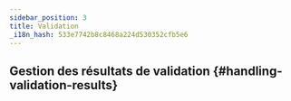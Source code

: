```yaml
---
sidebar_position: 3
title: Validation
_i18n_hash: 533e7742b8c8468a224d530352cfb5e6
---
```

## Gestion des résultats de validation {#handling-validation-results}

